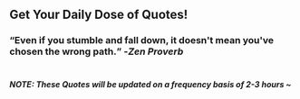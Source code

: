 ## Get Your Daily Dose of Quotes!
### <q>Even if you stumble and fall down, it doesn't mean you've chosen the wrong path.</q> -<em>Zen Proverb</em> <br><br>
##### NOTE: These Quotes will be updated on a frequency basis of 2-3 hours ~

